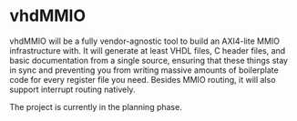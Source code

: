 
vhdMMIO
=======

vhdMMIO will be a fully vendor-agnostic tool to build an AXI4-lite MMIO
infrastructure with. It will generate at least VHDL files, C header files, and
basic documentation from a single source, ensuring that these things stay in
sync and preventing you from writing massive amounts of boilerplate code for
every register file you need. Besides MMIO routing, it will also support
interrupt routing natively.

The project is currently in the planning phase.
